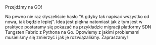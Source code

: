 Przejdźmy na GO!

Na pewno nie raz słyszeliście hasło "A gdyby tak napisać wszystko od nowa, tak będzie lepiej". Idea jest piękna natomiast jak z tym jest w praktyce postaramy się pokazać na przykładzie migracji platformy SDN Tungsten Fabric z Pythona na Go. Opowiemy z jakimi problemami musieliśmy się zmierzyć i jak je rozwiązaliśmy. Zapraszamy!
